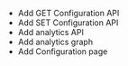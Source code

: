 - Add GET Configuration API
- Add SET Configuration API
- Add analytics API
- Add analytics graph
- Add Configuration page
